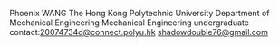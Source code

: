 Phoenix WANG
The Hong Kong Polytechnic University
Department of Mechanical Engineering
Mechanical Engineering undergraduate
contact:20074734d@connect.polyu.hk
shadowdouble76@gmail.com
